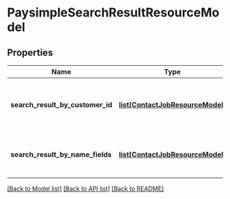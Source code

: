 # PaysimpleSearchResultResourceModel

## Properties
Name | Type | Description | Notes
------------ | ------------- | ------------- | -------------
**search_result_by_customer_id** | [**list[ContactJobResourceModel]**](ContactJobResourceModel.md) | Filled out when searching by paysimple customer id | [optional] 
**search_result_by_name_fields** | [**list[ContactJobResourceModel]**](ContactJobResourceModel.md) | filled out when searching by other fields | [optional] 

[[Back to Model list]](../README.md#documentation-for-models) [[Back to API list]](../README.md#documentation-for-api-endpoints) [[Back to README]](../README.md)


